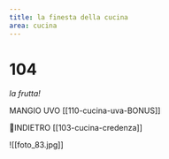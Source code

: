 ```yaml
---
title: la finesta della cucina
area: cucina
---
```

# 104
_la frutta!_

MANGIO UVO [[110-cucina-uva-BONUS]]

👣INDIETRO [[103-cucina-credenza]]

![[foto_83.jpg]]
